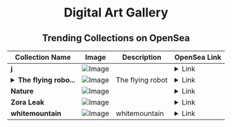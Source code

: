 <div align="center">

# Digital Art Gallery

## Trending Collections on OpenSea

| Collection Name                       | Image                                                                                     | Description                       | OpenSea Link                                                                                          |
|---------------------------------------|-------------------------------------------------------------------------------------------|-----------------------------------|--------------------------------------------------------------------------------------------------------|
| **j** | ![Image](https://i.seadn.io/s/raw/files/1db0454cd5e7ae9f1dd543ffd6bed0dd.png?w=500&auto=format?w=200&auto=format) |  | <details><summary>Link</summary>[j](https://opensea.io/collection/j-307)</details> |
| **<details><summary>The flying robo...</summary>The flying robot</details>** | ![Image](https://i.seadn.io/s/raw/files/e30ff3fd3feb7d53c1f9b1da483ffde6.png?w=500&auto=format?w=200&auto=format) | The flying robot | <details><summary>Link</summary>[The flying robot](https://opensea.io/collection/the-flying-robot)</details> |
| **Nature** | ![Image](https://i.seadn.io/s/raw/files/e9d657013a7a5998a8ffd657af4ac807.jpg?w=500&auto=format?w=200&auto=format) |  | <details><summary>Link</summary>[Nature](https://opensea.io/collection/nature-2631)</details> |
| **Zora Leak** | ![Image](https://i.seadn.io/s/raw/files/3eb5aea41875ef7f523d18e3ddd0a29d.png?w=500&auto=format?w=200&auto=format) |  | <details><summary>Link</summary>[Zora Leak](https://opensea.io/collection/zora-leak)</details> |
| **whitemountain** | ![Image](https://i.seadn.io/s/raw/files/5ca5fbb157f32f2b729196db717c94cd.png?w=500&auto=format?w=200&auto=format) | whitemountain | <details><summary>Link</summary>[whitemountain](https://opensea.io/collection/whitemountain-1)</details> |

</div>